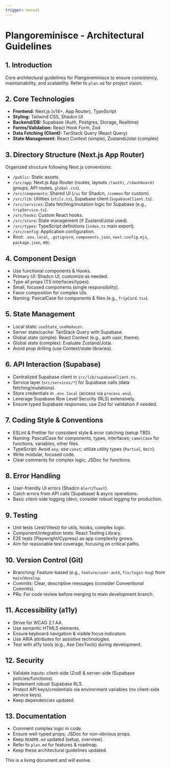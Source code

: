 ```yaml
---
trigger: manual
---
```


# Plangoreminisce - Architectural Guidelines

## 1. Introduction
Core architectural guidelines for Plangoreminisce to ensure consistency, maintainability, and scalability. Refer to `plan.md` for project vision.

## 2. Core Technologies
*   **Frontend:** Next.js (v14+, App Router), TypeScript
*   **Styling:** Tailwind CSS, Shadcn UI
*   **Backend/DB:** Supabase (Auth, Postgres, Storage, Realtime)
*   **Forms/Validation:** React Hook Form, Zod
*   **Data Fetching (Client):** TanStack Query (React Query)
*   **State Management:** React Context (simple), Zustand/Jotai (complex)

## 3. Directory Structure (Next.js App Router)
Organized structure following Next.js conventions:
*   `/public`: Static assets.
*   `/src/app`: Next.js App Router (routes, layouts `/(auth)`, `/(dashboard)` groups, API routes, `global.css`).
*   `/src/components`: Shared UI (`/ui` for Shadcn, `/common` for custom).
*   `/src/lib`: Utilities (`utils.ts`), Supabase client (`supabaseClient.ts`).
*   `/src/services`: Data fetching/mutation logic for Supabase (e.g., `tripService.ts`).
*   `/src/hooks`: Custom React hooks.
*   `/src/store`: State management (if Zustand/Jotai used).
*   `/src/types`: TypeScript definitions (`index.ts` main export).
*   `/src/config`: Application configuration.
*   Root: `.env.local`, `.gitignore`, `components.json`, `next.config.mjs`, `package.json`, etc.

## 4. Component Design
*   Use functional components & Hooks.
*   Primary UI: Shadcn UI, customize as needed.
*   Type all props (TS interfaces/types).
*   Small, focused components (single responsibility).
*   Favor composition for complex UIs.
*   Naming: PascalCase for components & files (e.g., `TripCard.tsx`).

## 5. State Management
*   Local state: `useState`, `useReducer`.
*   Server state/cache: TanStack Query with Supabase.
*   Global state (simple): React Context (e.g., auth user, theme).
*   Global state (complex): Evaluate Zustand/Jotai.
*   Avoid prop drilling (use Context/state libraries).

## 6. API Interaction (Supabase)
*   Centralized Supabase client in `src/lib/supabaseClient.ts`.
*   Service layer (`src/services/*`) for Supabase calls (data fetching/mutations).
*   Store credentials in `.env.local` (access via `process.env`).
*   Leverage Supabase Row Level Security (RLS) extensively.
*   Ensure typed Supabase responses; use Zod for validation if needed.

## 7. Coding Style & Conventions
*   ESLint & Prettier for consistent style & error catching (setup TBD).
*   Naming: PascalCase for components, types, interfaces; `camelCase` for functions, variables, other files.
*   TypeScript: Avoid `any`; use `const`; utilize utility types (`Partial`, `Omit`).
*   Write modular, focused code.
*   Clear comments for complex logic; JSDoc for functions.

## 8. Error Handling
*   User-friendly UI errors (Shadcn `Alert`/`Toast`).
*   Catch errors from API calls (Supabase) & async operations.
*   Basic client-side logging (dev); consider robust logging for production.

## 9. Testing
*   Unit tests (Jest/Vitest) for utils, hooks, complex logic.
*   Component/integration tests: React Testing Library.
*   E2E tests (Playwright/Cypress) as app complexity grows.
*   Aim for reasonable test coverage, focusing on critical paths.

## 10. Version Control (Git)
*   Branching: Feature-based (e.g., `feature/user-auth`, `fix/login-bug`) from `main`/`develop`.
*   Commits: Clear, descriptive messages (consider Conventional Commits).
*   PRs: For code review before merging to main development branch.

## 11. Accessibility (a11y)
*   Strive for WCAG 2.1 AA.
*   Use semantic HTML5 elements.
*   Ensure keyboard navigation & visible focus indicators.
*   Use ARIA attributes for assistive technologies.
*   Test with a11y tools (e.g., Axe DevTools) during development.

## 12. Security
*   Validate inputs: client-side (Zod) & server-side (Supabase policies/functions).
*   Implement robust Supabase RLS.
*   Protect API keys/credentials via environment variables (no client-side service keys).
*   Keep dependencies updated.

## 13. Documentation
*   Comment complex logic in code.
*   Ensure well-typed props; JSDoc for non-obvious props.
*   Keep `README.md` updated (setup, overview).
*   Refer to `plan.md` for features & roadmap.
*   Keep these architectural guidelines updated.

This is a living document and will evolve.
